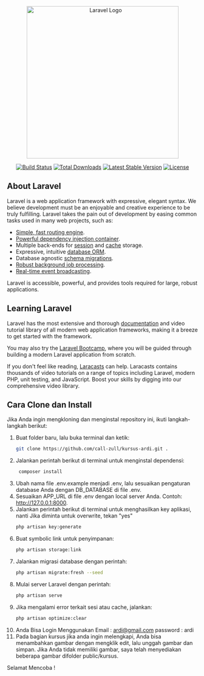<p align="center"><a href="https://laravel.com" target="_blank"><img src="https://raw.githubusercontent.com/laravel/art/master/logo-lockup/5%20SVG/2%20CMYK/1%20Full%20Color/laravel-logolockup-cmyk-red.svg" width="400" alt="Laravel Logo"></a></p>

<p align="center">
<a href="https://github.com/laravel/framework/actions"><img src="https://github.com/laravel/framework/workflows/tests/badge.svg" alt="Build Status"></a>
<a href="https://packagist.org/packages/laravel/framework"><img src="https://img.shields.io/packagist/dt/laravel/framework" alt="Total Downloads"></a>
<a href="https://packagist.org/packages/laravel/framework"><img src="https://img.shields.io/packagist/v/laravel/framework" alt="Latest Stable Version"></a>
<a href="https://packagist.org/packages/laravel/framework"><img src="https://img.shields.io/packagist/l/laravel/framework" alt="License"></a>
</p>

## About Laravel

Laravel is a web application framework with expressive, elegant syntax. We believe development must be an enjoyable and creative experience to be truly fulfilling. Laravel takes the pain out of development by easing common tasks used in many web projects, such as:

- [Simple, fast routing engine](https://laravel.com/docs/routing).
- [Powerful dependency injection container](https://laravel.com/docs/container).
- Multiple back-ends for [session](https://laravel.com/docs/session) and [cache](https://laravel.com/docs/cache) storage.
- Expressive, intuitive [database ORM](https://laravel.com/docs/eloquent).
- Database agnostic [schema migrations](https://laravel.com/docs/migrations).
- [Robust background job processing](https://laravel.com/docs/queues).
- [Real-time event broadcasting](https://laravel.com/docs/broadcasting).

Laravel is accessible, powerful, and provides tools required for large, robust applications.

## Learning Laravel

Laravel has the most extensive and thorough [documentation](https://laravel.com/docs) and video tutorial library of all modern web application frameworks, making it a breeze to get started with the framework.

You may also try the [Laravel Bootcamp](https://bootcamp.laravel.com), where you will be guided through building a modern Laravel application from scratch.

If you don't feel like reading, [Laracasts](https://laracasts.com) can help. Laracasts contains thousands of video tutorials on a range of topics including Laravel, modern PHP, unit testing, and JavaScript. Boost your skills by digging into our comprehensive video library.


## Cara Clone dan Install
Jika Anda ingin mengkloning dan menginstal repository ini, ikuti langkah-langkah berikut:

1. Buat folder baru, lalu buka terminal dan ketik:
   ```bash
   git clone https://github.com/call-zull/kursus-ardi.git .
2. Jalankan perintah berikut di terminal untuk menginstal dependensi:
   ```bash
    composer install
3. Ubah nama file .env.example menjadi .env, lalu sesuaikan pengaturan database Anda dengan DB_DATABASE di file .env.
4. Sesuaikan APP_URL di file .env dengan local server Anda. Contoh: http://127.0.0.1:8000.
5. Jalankan perintah berikut di terminal untuk menghasilkan key aplikasi, nanti Jika diminta untuk overwrite, tekan "yes"
     ```bash
    php artisan key:generate
6. Buat symbolic link untuk penyimpanan:
    ```bash
    php artisan storage:link
7. Jalankan migrasi database dengan perintah:
    ```bash
    php artisan migrate:fresh --seed
8. Mulai server Laravel dengan perintah:
    ```bash
    php artisan serve
9. Jika mengalami error terkait sesi atau cache, jalankan:
    ```bash
    php artisan optimize:clear
10. Anda Bisa Login Menggunakan
    Email : ardi@gmail.com
    password : ardi
11. Pada bagian kursus jika anda ingin melengkapi, Anda bisa menambahkan gambar dengan mengklik edit, lalu unggah gambar dan simpan. Jika Anda tidak memiliki gambar, saya telah               menyediakan beberapa gambar difolder public/kursus.

Selamat Mencoba !
